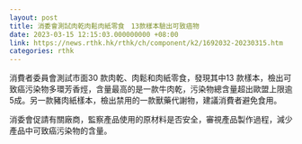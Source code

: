```yaml
---
layout: post
title: 消委會測試肉乾肉鬆肉紙零食　13款樣本驗出可致癌物
date: 2023-03-15 12:15:03.000000000 +08:00
link: https://news.rthk.hk/rthk/ch/component/k2/1692032-20230315.htm
categories: rthk
---
```


消費者委員會測試市面30 款肉乾、肉鬆和肉紙零食，發現其中13 款樣本，檢出可致癌污染物多環芳香烴，含量最高的是一款牛肉乾，污染物總含量超出歐盟上限逾5成。另一款豬肉紙樣本，檢出禁用的一款獸藥代謝物，建議消費者避免食用。

消委會促請有關廠商，監察產品使用的原材料是否安全，審視產品製作過程，減少產品中可致癌污染物的含量。
